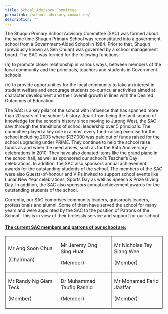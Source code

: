 ```yaml
---
title: School Advisory Committee
permalink: /school-advisory-committee/
description: ""
---
```


<p>The Shuqun Primary School Advisory Committee (SAC) was formed about the same time Shuqun Primary School was reconstituted into&nbsp;a government school from a Government-Aided School in 1984. Prior to that, Shuqun (previously known as Seh Chuan) was governed by&nbsp;a school management board. The SAC was formed for the following functions:</p>
<div>
<p>(a) to promote closer relationship in various ways, between members of the local community and the principals, teachers and students&nbsp;in Government schools</p>
<p>(b) to provide opportunities for the local community to take an interest in student welfare and encourage students co-curricular&nbsp;activities aimed at character development and their overall growth in lines with the Desired Outcomes of Education.</p>
<p>The SAC is a key pillar of the school with influence that has spanned more than 20 years of the school&rsquo;s history. Apart from being&nbsp;the tacit source of knowledge for the school&rsquo;s history since moving to Jurong West, the SAC saw through the transitions of school leadership&nbsp;over 5 principals. The committee played a key role in almost every fund-raising exercise for the school including 2003 where $137,000 was&nbsp;paid out of funds raised for the school upgrading under PRIME. They continue to help the school raise funds as and when the need arises,&nbsp;such as for the 85th Anniversary celebrations in 2010. They have also donated items like the grand piano in the school hall, as well as&nbsp;sponsored our school&rsquo;s Teacher&rsquo;s Day celebrations. In addition, the SAC also sponsors annual achievement awards for the outstanding students&nbsp;of the school. The members of the SAC were also Guests-of-honour and VIPs invited to support school events like Lunar New Year celebrations,&nbsp;Sports Day as well as Speech &amp; Prize Giving Day. In addition, the SAC also sponsors annual achievement awards for the outstanding&nbsp;students of the school.</p>
<p>Currently, our SAC comprises community leaders, grassroots leaders, professionals and alumni. Some of them have served the school for many years and were appointed by the SAC to the position of Patrons of the School. This is in view of their tirelessly service and support for our school.</p>
<h4><strong><span style="text-decoration: underline;">The current SAC members and patrons of our school are:</span></strong></h4>
</div>
<div>
<div>
<table border="1">
<tbody>
<tr>
<td width="288">
<p>Mr Ang Soon Chua</p>
<p>(Chairman)</p>
</td>
<td width="288">
<p>Mr Jeremy Ong Sing Huat</p>
<p>(Member)</p>
</td>
<td width="288">
<p>Mr Nicholas Tey Siang Wee</p>
<p>(Member)</p>
</td>
</tr>
<tr>
<td width="288">
<p>Mr Randy Ng Giam Teck</p>
<p>(Member)</p>
</td>
<td width="288">
<p>Dr Muhammad Taufiq Rashid</p>
<p>(Member)</p>
</td>
<td width="288">
<p>Mr Mohamad Farid Jaaffar</p>
<p>(Member)</p>
</td>
</tr>
</tbody>
</table>
</div>
</div>